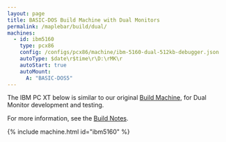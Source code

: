 ```yaml
---
layout: page
title: BASIC-DOS Build Machine with Dual Monitors
permalink: /maplebar/build/dual/
machines:
  - id: ibm5160
    type: pcx86
    config: /configs/pcx86/machine/ibm-5160-dual-512kb-debugger.json
    autoType: $date\r$time\r\D:\rMK\r
    autoStart: true
    autoMount:
      A: "BASIC-DOS5"
---
```


The IBM PC XT below is similar to our original [Build Machine](../),
for Dual Monitor development and testing.

For more information, see the [Build Notes](../#basic-dos-build-notes).

{% include machine.html id="ibm5160" %}
